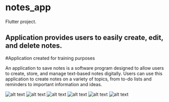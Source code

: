 

# notes_app

Flutter project.

## Application provides users to easily create, edit, and delete notes.

#Application created for training purposes

An application to save notes is a software program designed to allow users to create, store, and manage text-based notes digitally.
Users can use this application to create notes on a variety of topics, from to-do lists and reminders to important information and ideas.


![alt text](https://rscode.site/files/7_app.png)
![alt text](https://rscode.site/files/2_app.png)
![alt text](https://rscode.site/files/3_app.png)
![alt text](https://rscode.site/files/4_app.png)
![alt text](https://rscode.site/files/5_app.png)
![alt text](https://rscode.site/files/6_app.png)
